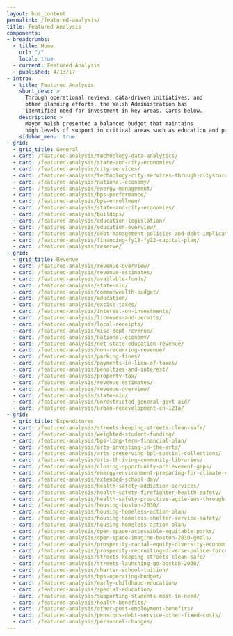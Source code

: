 ```yaml
---
layout: bos_content
permalink: /featured-analysis/
title: Featured Analysis
components:
- breadcrumbs:
  - title: Home
    url: "/"
    local: true
  - current: Featured Analysis
  - published: 4/13/17
- intro:
  - title: Featured Analysis
    short_desc: >
      Through operational reviews, data-driven initiatives, and
      other planning efforts, the Walsh Administration has 
      identified need for investment in key areas. Cards below.
    description: >
      Mayor Walsh presented a balanced budget that maintains 
      high levels of support in critical areas such as education and public safety, makes limited strategic investments,continues the City's commitment to addressing its long-termliabilities, and builds on the Administration's record of strong fiscal management. This is made possible by the Administration's achievement of efficiencies and savings. The City's data-driven managerial approach was recently validated by the affirmation of Boston's triple A bond rating.
    sidebar_menu: true
- grid: 
  - grid_title: General
  - card: /featured-analysis/technology-data-analytics/
  - card: /featured-analysis/state-and-city-economies/
  - card: /featured-analysis/city-services/
  - card: /featured-analysis/technology-city-services-through-cityscore/
  - card: /featured-analysis/national-economy/
  - card: /featured-analysis/energy-management/
  - card: /featured-analysis/bps-performance/
  - card: /featured-analysis/bps-enrollmen/
  - card: /featured-analysis/state-and-city-economies/
  - card: /featured-analysis/buildbps/
  - card: /featured-analysis/education-legislation/
  - card: /featured-analysis/education-overview/
  - card: /featured-analysis/debt-management-policies-and-debt-implications-of-plan/
  - card: /featured-analysis/financing-fy18-fy22-capital-plan/
  - card: /featured-analysis/reserve/
- grid: 
  - grid_title: Revenue
  - card: /featured-analysis/revenue-overview/
  - card: /featured-analysis/revenue-estimates/
  - card: /featured-analysis/available-funds/
  - card: /featured-analysis/state-aid/
  - card: /featured-analysis/commonwealth-budget/
  - card: /featured-analysis/education/
  - card: /featured-analysis/excise-taxes/
  - card: /featured-analysis/interest-on-investments/
  - card: /featured-analysis/licenses-and-permits/
  - card: /featured-analysis/local-receipts/
  - card: /featured-analysis/misc-dept-revenue/
  - card: /featured-analysis/national-economy/
  - card: /featured-analysis/net-state-education-revenue/
  - card: /featured-analysis/non-recurring-revenue/
  - card: /featured-analysis/parking-fines/
  - card: /featured-analysis/payments-in-lieu-of-taxes/
  - card: /featured-analysis/penalties-and-interest/
  - card: /featured-analysis/property-tax/
  - card: /featured-analysis/revenue-estimates/
  - card: /featured-analysis/revenue-overview/
  - card: /featured-analysis/state-aid/
  - card: /featured-analysis/unrestricted-general-govt-aid/
  - card: /featured-analysis/urban-redevelopment-ch-121a/
- grid: 
  - grid_title: Expenditures
  - card: /featured-analysis/streets-keeping-streets-clean-safe/
  - card: /featured-analysis/weighted-student-funding/
  - card: /featured-analysis/bps-long-term-financial-plan/
  - card: /featured-analysis/arts-investing-in-the-arts/
  - card: /featured-analysis/arts-preserving-bpl-special-collections/
  - card: /featured-analysis/arts-thriving-community-libraries/
  - card: /featured-analysis/closing-opportunity-achievement-gaps/
  - card: /featured-analysis/energy-environment-preparing-for-climate-change/
  - card: /featured-analysis/extended-school-day/
  - card: /featured-analysis/health-safety-addiction-services/
  - card: /featured-analysis/health-safety-firefighter-health-safety/
  - card: /featured-analysis/health-safety-proactive-agile-ems-through-data/
  - card: /featured-analysis/housing-boston-2030/
  - card: /featured-analysis/housing-homeless-action-plan/
  - card: /featured-analysis/housing-homeless-shelter-service-safety/
  - card: /featured-analysis/housing-homeless-action-plan/
  - card: /featured-analysis/open-space-accessible-equitable-parks/
  - card: /featured-analysis/open-space-imagine-boston-2030-goals/
  - card: /featured-analysis/prosperity-racial-equity-diversity-economic-mobility/
  - card: /featured-analysis/prosperity-recruiting-diverse-police-force/
  - card: /featured-analysis/streets-keeping-streets-clean-safe/
  - card: /featured-analysis/streets-launching-go-boston-2030/
  - card: /featured-analysis/charter-school-tuition/
  - card: /featured-analysis/bps-operating-budget/
  - card: /featured-analysis/early-childhood-education/
  - card: /featured-analysis/special-education/
  - card: /featured-analysis/supporting-students-most-in-need/
  - card: /featured-analysis/health-benefits/
  - card: /featured-analysis/other-post-employment-benefits/
  - card: /featured-analysis/pensions-debt-service-other-fixed-costs/
  - card: /featured-analysis/personnel-changes/
---
```

